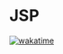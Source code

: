 # JSP
[![wakatime](https://wakatime.com/badge/user/bd37a932-c420-4818-8107-6d61ab74c06f/project/fae92c2f-d9b4-479d-8474-30ae6e135665.svg)](https://wakatime.com/badge/user/bd37a932-c420-4818-8107-6d61ab74c06f/project/fae92c2f-d9b4-479d-8474-30ae6e135665)
